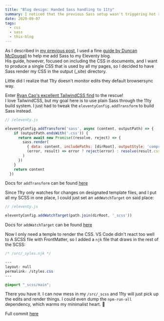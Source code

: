 ```yaml
---
title: "Blog design: Handed Sass handling to 11ty"
summary: I noticed that the previous Sass setup wasn't triggering hot reload on edits. Here's how I fixed it.
date: 2020-09-07
tags:
  - css
  - sass
  - this-blog
---
```

As I described in [my previous post](/posts/2020-08-23-added-font/), I used a fine [guide by Duncan McDougall](https://www.belter.io/eleventy-sass-workflow/) to help me add Sass to my Eleventy blog.  
His guide, however, focused on including the CSS in documents, and I want to produce a single CSS that is used by all my pages, so I decided to have Sass render my CSS in the output (_site) directory.

Little did I realize that 11ty doesn't monitor edits they default browsersync way.

Enter [Ryan Cao's excellent TailwindCSS find](https://twitter.com/ryancaodev/status/1296242996900290560?s=21) to the rescue!  
I love TailwindCSS, but my goal here is to use plain Sass through the 11ty build system. I just had to tweak the `eleventyConfig.addTransform` to build Sass instead.
```javascript
// /eleventy.js

eleventyConfig.addTransform('sass', async (content, outputPath) => {
    if (outputPath.endsWith('.css')) {
      return await new Promise((resolve, reject) => {
        sass.render(
          { data: content, includePaths: [dirRoot], outputStyle: 'compressed' },
          (error, result) => error ? reject(error) : resolve(result.css)
        )
      })
    }
    return content
  })
```
Docs for `addTransform` can be found [here](https://www.11ty.dev/docs/config/#transforms)


Since 11ty only watches for changes on designated template files, and I put all my SCSS in one place, I could just set an `addWatchTarget` on said place: 
```javascript
// /eleventy.js

eleventyConfig.addWatchTarget(path.join(dirRoot, '_scss'))
```
Docs for `addWatchTarget` can be found [here](https://www.11ty.dev/docs/watch-serve/#add-your-own-watch-targets)


Now I only need a temple to render the CSS. VS Code didn't react too well to A SCSS file with FrontMatter, so I added a `njk` file that draws in the rest of the SCSS: 
```css
/* /src/_syles.njk */

---
layout: null
permalink: /styles.css
---

@import "_scss/main";
```
There you have it. I can now mess in my `/src/_scss` and 11ty will just pick up the edits and render things. I could even dump the `npm-run-all` dependency, which warms my minimalist heart. 💙

Full commit [here](https://github.com/dkruythoff/darius-codes/commit/ee045c355855975a76c03fdc2a5f51ad903784cf)
